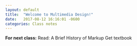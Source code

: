 ```yaml
---
layout: default
title:  "Welcome to Multimedia Design!"
date:   2017-08-12 16:16:01 -0600
categories: Class notes
---
```

**For next class:**
Read: A Brief History of Markup
Get textbook
